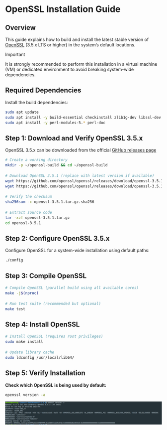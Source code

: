 # OpenSSL Installation Guide

## Overview

This guide explains how to build and install the latest stable version of [OpenSSL](https://github.com/openssl/openssl) (3.5.x LTS or higher) in the system’s default locations.  

> [!IMPORTANT]
> It is strongly recommended to perform this installation in a virtual machine (VM) or dedicated environment to avoid breaking system-wide dependencies.

## Required Dependencies
Install the build dependencies:

```bash
sudo apt update
sudo apt install -y build-essential checkinstall zlib1g-dev libssl-dev
sudo apt install -y perl-modules-5.* perl-doc
```

## Step 1: Download and Verify OpenSSL 3.5.x

OpenSSL 3.5.x can be downloaded from the official [GitHub releases page](https://github.com/openssl/openssl/releases/)

```bash
# Create a working directory
mkdir -p ~/openssl-build && cd ~/openssl-build

# Download OpenSSL 3.5.1 (replace with latest version if available)
wget https://github.com/openssl/openssl/releases/download/openssl-3.5.1/openssl-3.5.1.tar.gz
wget https://github.com/openssl/openssl/releases/download/openssl-3.5.1/openssl-3.5.1.tar.gz.sha256

# Verify the checksum
sha256sum -c openssl-3.5.1.tar.gz.sha256

# Extract source code
tar -xzf openssl-3.5.1.tar.gz
cd openssl-3.5.1
```

## Step 2: Configure OpenSSL 3.5.x

Configure OpenSSL for a system-wide installation using default paths:

```bash
./config
```

## Step 3: Compile OpenSSL

```bash
# Compile OpenSSL (parallel build using all available cores)
make -j$(nproc)

# Run test suite (recommended but optional)
make test
```

## Step 4: Install OpenSSL

```bash
# Install OpenSSL (requires root privileges)
sudo make install

# Update library cache
sudo ldconfig /usr/local/lib64/
```

## Step 5: Verify Installation

**Check which OpenSSL is being used by default:**

```bash
openssl version -a
```

![openssl-version-check](./images/openssl-v351.png)
